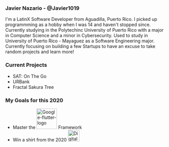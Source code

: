 ### Javier Nazario - @Javier1019
I'm a LatinX Software Developer from Aguadilla, Puerto Rico. I picked up programmming as a hobby when I was 14 and haven't stopped since. Currently studying in the Polytechinc University of Puerto Rico with a major in Computer Science and a minor in Cybersecurity. Used to study in University of Puerto Rico -  Mayaguez as a Software Engineering major. Currently focusing on building a few Startups to have an excuse to take random projects and learn more!

### Current Projects
- SAT: On The Go
- URBank
- Fractal Sakura Tree

### My Goals for this 2020
-  Master the <img width="64" alt="Google-flutter-logo" src="https://upload.wikimedia.org/wikipedia/commons/thumb/1/17/Google-flutter-logo.png/64px-Google-flutter-logo.png"> Framework 
- Win a shirt from the 2020 <img width="36" alt="Digital-Ocean-Hacktoberfest-logo" src="https://pbs.twimg.com/profile_images/1285314653913059336/aKqLm3rw_400x400.png">


<!--
**Javier1019/Javier1019** is a ✨ _special_ ✨ repository because its `README.md` (this file) appears on your GitHub profile.

Here are some ideas to get you started:

- 🔭 I’m currently working on ...
- 🌱 I’m currently learning ...
- 👯 I’m looking to collaborate on ...
- 🤔 I’m looking for help with ...
- 💬 Ask me about ...
- 📫 How to reach me: ...
- 😄 Pronouns: ...
- ⚡ Fun fact: ...
-->
